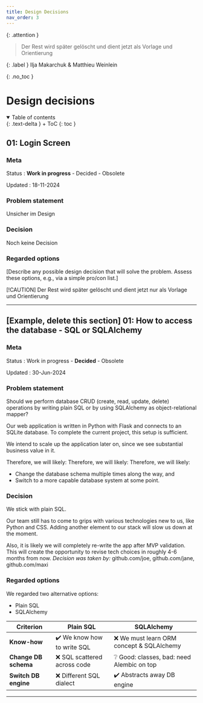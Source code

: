 ```yaml
---
title: Design Decisions
nav_order: 3
---
```


{: .attention }
> Der Rest wird später gelöscht und dient jetzt als Vorlage und Orientierung

{: .label }
Ilja Makarchuk & Matthieu Weinlein

{: .no_toc }
# Design decisions

<details open markdown="block">
{: .text-delta }
<summary>Table of contents</summary>
+ ToC
{: toc }
</details>

## 01: Login Screen

### Meta

Status
: **Work in progress** - Decided - Obsolete

Updated
: 18-11-2024

### Problem statement

Unsicher im Design

### Decision

Noch keine Decision

### Regarded options

[Describe any possible design decision that will solve the problem. Assess these options, e.g., via a simple pro/con list.]


[!CAUTION]
Der Rest wird später gelöscht und dient jetzt nur als Vorlage und Orientierung

---

## [Example, delete this section] 01: How to access the database - SQL or SQLAlchemy 

### Meta

Status
: Work in progress - **Decided** - Obsolete

Updated
: 30-Jun-2024

### Problem statement

Should we perform database CRUD (create, read, update, delete) operations by writing plain SQL or by using SQLAlchemy as object-relational mapper?

Our web application is written in Python with Flask and connects to an SQLite database. To complete the current project, this setup is sufficient.

We intend to scale up the application later on, since we see substantial business value in it.



Therefore, we will likely:
Therefore, we will likely:
Therefore, we will likely:

+ Change the database schema multiple times along the way, and
+ Switch to a more capable database system at some point.

### Decision

We stick with plain SQL.

Our team still has to come to grips with various technologies new to us, like Python and CSS. Adding another element to our stack will slow us down at the moment.

Also, it is likely we will completely re-write the app after MVP validation. This will create the opportunity to revise tech choices in roughly 4-6 months from now.
*Decision was taken by:* github.com/joe, github.com/jane, github.com/maxi

### Regarded options

We regarded two alternative options:

+ Plain SQL
+ SQLAlchemy

| Criterion | Plain SQL | SQLAlchemy |
| --- | --- | --- |
| **Know-how** | ✔️ We know how to write SQL | ❌ We must learn ORM concept & SQLAlchemy |
| **Change DB schema** | ❌ SQL scattered across code | ❔ Good: classes, bad: need Alembic on top |
| **Switch DB engine** | ❌ Different SQL dialect | ✔️ Abstracts away DB engine |

---
